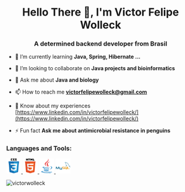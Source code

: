 <h1 align="center">Hello There 👋, I'm Victor Felipe Wolleck</h1>
<h3 align="center">A determined backend developer from Brasil</h3>

- 🌱 I’m currently learning **Java, Spring, Hibernate ...**

- 👯 I’m looking to collaborate on **Java projects and bioinformatics**

- 💬 Ask me about **Java and biology**

- 📫 How to reach me **victorfelipewolleck@gmail.com**

- 📄 Know about my experiences [https://www.linkedin.com/in/victorfelipewolleck/](https://www.linkedin.com/in/victorfelipewolleck/)

- ⚡ Fun fact **Ask me about antimicrobial resistance in penguins**


<h3 align="left">Languages and Tools:</h3>
<p align="left"> <a href="https://www.w3schools.com/css/" target="_blank" rel="noreferrer"> <img src="https://raw.githubusercontent.com/devicons/devicon/master/icons/css3/css3-original-wordmark.svg" alt="css3" width="40" height="40"/> </a> <a href="https://www.w3.org/html/" target="_blank" rel="noreferrer"> <img src="https://raw.githubusercontent.com/devicons/devicon/master/icons/html5/html5-original-wordmark.svg" alt="html5" width="40" height="40"/> </a> <a href="https://www.java.com" target="_blank" rel="noreferrer"> <img src="https://raw.githubusercontent.com/devicons/devicon/master/icons/java/java-original.svg" alt="java" width="40" height="40"/> </a> <a href="https://www.mysql.com/" target="_blank" rel="noreferrer"> <img src="https://raw.githubusercontent.com/devicons/devicon/master/icons/mysql/mysql-original-wordmark.svg" alt="mysql" width="40" height="40"/> </a> </p>

<p><img align="left" src="https://github-readme-stats.vercel.app/api/top-langs?username=victorwolleck&show_icons=true&locale=en&layout=compact" alt="victorwolleck" /></p>





